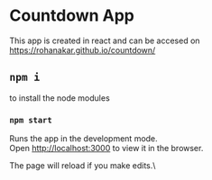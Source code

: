 # Countdown App

This app is created in react and can be accesed on https://rohanakar.github.io/countdown/

## `npm i`

to install the node modules

### `npm start`

Runs the app in the development mode.\
Open [http://localhost:3000](http://localhost:3000) to view it in the browser.

The page will reload if you make edits.\
